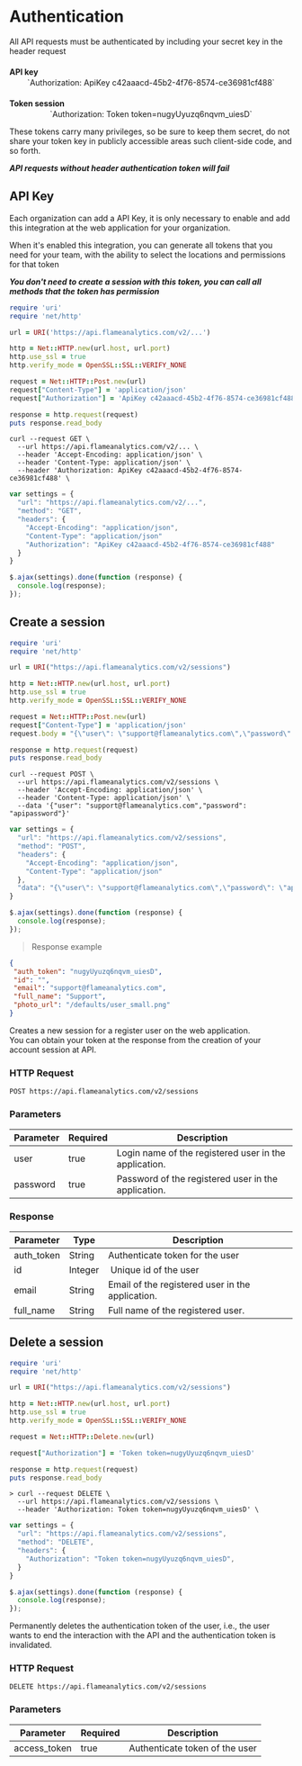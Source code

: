 # Authentication

All API requests must be authenticated by including your secret key in the header request

<h4 style="margin-top: 20px;margin-bottom: 2px;font-size: 14px;">API key</h4>
<span style="text-align: center;display: block;">`Authorization: ApiKey c42aaacd-45b2-4f76-8574-ce36981cf488`</span>

<h4 style="margin-top: 20px;margin-bottom: 2px;font-size: 14px;">Token session</h4>
<span style="text-align: center;display: block;">`Authorization: Token token=nugyUyuzq6nqvm_uiesD`</span>

These tokens carry many privileges, so be sure to keep them secret, do not share your token key in publicly accessible areas such client-side code, and so forth.

**_API requests without header authentication token will fail_**

## API Key

Each organization can add a API Key, it is only necessary to enable and add this integration at the web application for your organization.

When it's enabled this integration, you can generate all tokens that you need for your team, with the ability to select the locations and permissions for that token

**_You don't need to create a session with this token, you can call all methods that the token has permission_**

```ruby
require 'uri'
require 'net/http'

url = URI('https://api.flameanalytics.com/v2/...')

http = Net::HTTP.new(url.host, url.port)
http.use_ssl = true
http.verify_mode = OpenSSL::SSL::VERIFY_NONE

request = Net::HTTP::Post.new(url)
request["Content-Type"] = 'application/json'
request["Authorization"] = 'ApiKey c42aaacd-45b2-4f76-8574-ce36981cf488'

response = http.request(request)
puts response.read_body
```

```shell
curl --request GET \
  --url https://api.flameanalytics.com/v2/... \
  --header 'Accept-Encoding: application/json' \
  --header 'Content-Type: application/json' \
  --header 'Authorization: ApiKey c42aaacd-45b2-4f76-8574-ce36981cf488' \
```

```javascript
var settings = {
  "url": "https://api.flameanalytics.com/v2/...",
  "method": "GET",
  "headers": {
    "Accept-Encoding": "application/json",
    "Content-Type": "application/json"
    "Authorization": "ApiKey c42aaacd-45b2-4f76-8574-ce36981cf488"
  }
}

$.ajax(settings).done(function (response) {
  console.log(response);
});
```

## Create a session

```ruby
require 'uri'
require 'net/http'

url = URI("https://api.flameanalytics.com/v2/sessions")

http = Net::HTTP.new(url.host, url.port)
http.use_ssl = true
http.verify_mode = OpenSSL::SSL::VERIFY_NONE

request = Net::HTTP::Post.new(url)
request["Content-Type"] = 'application/json'
request.body = "{\"user\": \"support@flameanalytics.com\",\"password\": \"apipassword\"}"

response = http.request(request)
puts response.read_body
```

```shell
curl --request POST \
  --url https://api.flameanalytics.com/v2/sessions \
  --header 'Accept-Encoding: application/json' \
  --header 'Content-Type: application/json' \
  --data '{"user": "support@flameanalytics.com","password": "apipassword"}'
```

```javascript
var settings = {
  "url": "https://api.flameanalytics.com/v2/sessions",
  "method": "POST",
  "headers": {
    "Accept-Encoding": "application/json",
    "Content-Type": "application/json"
  },
  "data": "{\"user\": \"support@flameanalytics.com\",\"password\": \"apipassword\"}"
}

$.ajax(settings).done(function (response) {
  console.log(response);
});
```

> Response example

```json
{
 "auth_token": "nugyUyuzq6nqvm_uiesD",
 "id": "",
 "email": "support@flameanalytics.com",
 "full_name": "Support",
 "photo_url": "/defaults/user_small.png"
}
```

Creates a new session for a register user on the web application.<br/>
You can obtain your token at the response from the creation of your account session at API.

### HTTP Request

`POST https://api.flameanalytics.com/v2/sessions`

### Parameters

Parameter | Required | Description
--------- | ------- | -----------
user | true | Login name of the registered user in the application.
password | true | Password of the registered user in the application.


### Response

Parameter | Type | Description
--------- | ------- | -----------
auth_token | String | Authenticate token for the user
id | Integer | Unique id of the user
email | String | Email of the registered user in the application.
full_name | String | Full name of the registered user.


## Delete a session

```ruby
require 'uri'
require 'net/http'

url = URI("https://api.flameanalytics.com/v2/sessions")

http = Net::HTTP.new(url.host, url.port)
http.use_ssl = true
http.verify_mode = OpenSSL::SSL::VERIFY_NONE

request = Net::HTTP::Delete.new(url)

request["Authorization"] = 'Token token=nugyUyuzq6nqvm_uiesD'

response = http.request(request)
puts response.read_body
```

```shell
> curl --request DELETE \
  --url https://api.flameanalytics.com/v2/sessions \
  --header 'Authorization: Token token=nugyUyuzq6nqvm_uiesD' \
```

```javascript
var settings = {
  "url": "https://api.flameanalytics.com/v2/sessions",
  "method": "DELETE",
  "headers": {
    "Authorization": "Token token=nugyUyuzq6nqvm_uiesD",
  }
}

$.ajax(settings).done(function (response) {
  console.log(response);
});
```

Permanently deletes the authentication token of the user, i.e., the user wants to end the interaction with the API and the authentication token is invalidated.

### HTTP Request

`DELETE https://api.flameanalytics.com/v2/sessions`

### Parameters

Parameter | Required | Description
--------- | ------- | -----------
access_token | true | Authenticate token of the user
